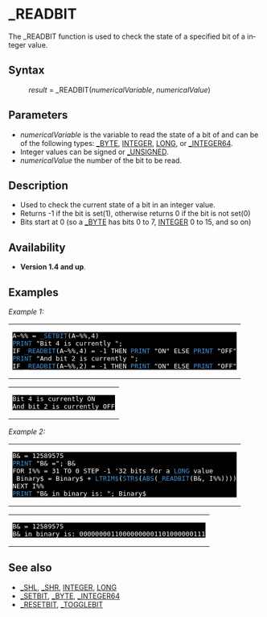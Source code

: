 <style>pre.codeide, pre.outputfixed, .outputcrt0 { background-color: #000 !important; color: #FFF !important; }</style><!DOCTYPE html>
<html class="client-nojs" dir="ltr" lang="en">
<head>
<title>_READBIT - QB64 Phoenix Edition Wiki</title>
</head>
<body class="mediawiki ltr sitedir-ltr mw-hide-empty-elt ns-0 ns-subject page-READBIT rootpage-READBIT skin-vector action-view skin-vector-legacy vector-feature-language-in-header-enabled vector-feature-language-in-main-page-header-disabled vector-feature-language-alert-in-sidebar-disabled vector-feature-sticky-header-disabled vector-feature-sticky-header-edit-disabled vector-feature-table-of-contents-disabled vector-feature-visual-enhancement-next-disabled">
<div class="mw-body" id="content" role="main">
<a id="top"></a>
<h1 class="firstHeading mw-first-heading" id="firstHeading">_READBIT</h1>
<div class="vector-body" id="bodyContent">
<div class="mw-body-content mw-content-ltr" dir="ltr" id="mw-content-text" lang="en"><div class="mw-parser-output"><p>The <a class="mw-selflink selflink">_READBIT</a> function is used to check the state of a specified bit of a integer value.
</p>
<h2><span class="mw-headline" id="Syntax">Syntax</span></h2>
<dl><dd><i>result</i> = <a class="mw-selflink selflink">_READBIT</a>(<i>numericalVariable</i>, <i>numericalValue</i>)</dd></dl>
<p>
</p>
<h2><span class="mw-headline" id="Parameters">Parameters</span></h2>
<ul><li><i>numericalVariable</i> is the variable to read the state of a bit of and can be of the following types: <a href="BYTE" title="BYTE">_BYTE</a>, <a href="INTEGER" title="INTEGER">INTEGER</a>, <a href="LONG" title="LONG">LONG</a>, or <a href="INTEGER64" title="INTEGER64">_INTEGER64</a>.</li>
<li>Integer values can be signed or <a href="UNSIGNED" title="UNSIGNED">_UNSIGNED</a>.</li>
<li><i>numericalValue</i> the number of the bit to be read.</li></ul>
<p>
</p>
<h2><span class="mw-headline" id="Description">Description</span></h2>
<ul><li>Used to check the current state of a bit in an integer value.</li>
<li>Returns -1 if the bit is set(1), otherwise returns 0 if the bit is not set(0)</li>
<li>Bits start at 0 (so a <a href="BYTE" title="BYTE">_BYTE</a> has bits 0 to 7, <a href="INTEGER" title="INTEGER">INTEGER</a> 0 to 15, and so on)</li></ul>
<p>
</p>
<h2><span class="mw-headline" id="Availability">Availability</span></h2>
<ul><li><b>Version 1.4 and up</b>.</li></ul>
<p>
</p>
<h2><span class="mw-headline" id="Examples">Examples</span></h2>
<p><i>Example 1:</i>
</p>
<table cellpadding="15px" width="100%">
<tbody><tr>
<td><pre class="codeide">A~%% = <a href="SETBIT" title="SETBIT"><span style="color:#4593D8;">_SETBIT</span></a>(A~%%,4)
<a href="PRINT" title="PRINT"><span style="color:#4593D8;">PRINT</span></a> "Bit 4 is currently ";
IF <a class="mw-selflink selflink"><span style="color:#4593D8;">_READBIT</span></a>(A~%%,4) = -1 THEN <a href="PRINT" title="PRINT"><span style="color:#4593D8;">PRINT</span></a> "ON" ELSE <a href="PRINT" title="PRINT"><span style="color:#4593D8;">PRINT</span></a> "OFF"
<a href="PRINT" title="PRINT"><span style="color:#4593D8;">PRINT</span></a> "And bit 2 is currently ";
IF <a class="mw-selflink selflink"><span style="color:#4593D8;">_READBIT</span></a>(A~%%,2) = -1 THEN <a href="PRINT" title="PRINT"><span style="color:#4593D8;">PRINT</span></a> "ON" ELSE <a href="PRINT" title="PRINT"><span style="color:#4593D8;">PRINT</span></a> "OFF"
</pre>
</td></tr></tbody></table>
<table cellpadding="15px" width="100%">
<tbody><tr>
<td><pre class="outputcrt0">Bit 4 is currently ON
And bit 2 is currently OFF
</pre>
</td></tr></tbody></table>
<p><i>Example 2:</i>
</p>
<table cellpadding="15px" width="100%">
<tbody><tr>
<td><pre class="codeide">B&amp; = 12589575
<a href="PRINT" title="PRINT"><span style="color:#4593D8;">PRINT</span></a> "B&amp; ="; B&amp;
FOR I%% = 31 TO 0 STEP -1 '32 bits for a <a href="LONG" title="LONG"><span style="color:#4593D8;">LONG</span></a> value
 Binary$ = Binary$ + <a href="LTRIM$" title="LTRIM$"><span style="color:#4593D8;">LTRIM$</span></a>(<a href="STR$" title="STR$"><span style="color:#4593D8;">STR$</span></a>(<a href="ABS" title="ABS"><span style="color:#4593D8;">ABS</span></a>(<a class="mw-selflink selflink"><span style="color:#4593D8;">_READBIT</span></a>(B&amp;, I%%))))
NEXT I%%
<a href="PRINT" title="PRINT"><span style="color:#4593D8;">PRINT</span></a> "B&amp; in binary is: "; Binary$</pre>
</td></tr></tbody></table>
<table cellpadding="15px" width="100%">
<tbody><tr>
<td><pre class="outputcrt0">B&amp; = 12589575
B&amp; in binary is: 00000000110000000001101000000111
</pre>
</td></tr></tbody></table>
<p>
</p>
<h2><span class="mw-headline" id="See_also">See also</span></h2>
<ul><li><a href="SHL" title="SHL">_SHL</a>, <a href="SHR" title="SHR">_SHR</a>, <a href="INTEGER" title="INTEGER">INTEGER</a>, <a href="LONG" title="LONG">LONG</a></li>
<li><a href="SETBIT" title="SETBIT">_SETBIT</a>, <a href="BYTE" title="BYTE">_BYTE</a>, <a href="INTEGER64" title="INTEGER64">_INTEGER64</a></li>
<li><a href="RESETBIT" title="RESETBIT">_RESETBIT</a>, <a href="TOGGLEBIT" title="TOGGLEBIT">_TOGGLEBIT</a></li></ul>
<p>
</p>
<!-- 
NewPP limit report
Cached time: 20240715062554
Cache expiry: 86400
Reduced expiry: false
Complications: [show‐toc]
CPU time usage: 0.039 seconds
Real time usage: 0.055 seconds
Preprocessor visited node count: 170/1000000
Post‐expand include size: 1860/2097152 bytes
Template argument size: 244/2097152 bytes
Highest expansion depth: 3/100
Expensive parser function count: 0/100
Unstrip recursion depth: 0/20
Unstrip post‐expand size: 0/5000000 bytes
-->
<!--
Transclusion expansion time report (%,ms,calls,template)
100.00%   36.103      1 -total
 22.71%    8.200      5 Template:Parameter
  7.64%    2.757      1 Template:PageSyntax
  7.39%    2.669     16 Template:Cl
  6.06%    2.189      2 Template:CodeStart
  5.86%    2.117      1 Template:PageDescription
  5.79%    2.092      1 Template:PageExamples
  5.68%    2.050      1 Template:PageParameters
  5.64%    2.038      1 Template:PageAvailability
  5.46%    1.970      1 Template:PageNavigation
-->
<!-- Saved in parser cache with key qb64pnix_mw19894-mwmb_:pcache:idhash:219-0!canonical and timestamp 20240715062554 and revision id 7384.
 -->
</div>
</div>
</div>
</div>
</body>
</html>